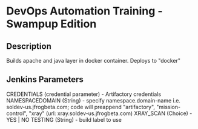 DevOps Automation Training - Swampup Edition 
============================================

Description
-----------
Builds apache and java layer in docker container. Deploys to "docker" 

Jenkins Parameters
------------------
CREDENTIALS (credential parameter) - Artifactory credentials
NAMESPACEDOMAIN (String) - specify namespace.domain-name i.e. soldev-us.jfrogbeta.com; code will preappend "artifactory", "mission-control", "xray" (url: xray.soldev-us.jfrogbeta.com)
XRAY_SCAN (Choice) - YES | NO
TESTING (String) - build label to use

